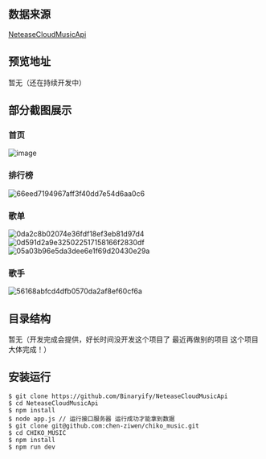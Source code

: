 ## 数据来源
[NeteaseCloudMusicApi](https://github.com/Binaryify/NeteaseCloudMusicApi)
## 预览地址
暂无（还在持续开发中）
## 部分截图展示
### 首页
![image](https://user-images.githubusercontent.com/85820568/200762880-af69e938-ba5d-4c27-aea5-6c456ced9a9f.png)
### 排行榜
![66eed7194967aff3f40dd7e54d6aa0c6](https://user-images.githubusercontent.com/85820568/200761719-1e329d3a-7780-47c6-b67a-5502cf770e50.png)
### 歌单
![0da2c8b02074e36fdf18ef3eb81d97d4](https://user-images.githubusercontent.com/85820568/200761842-928bfa07-a2e2-4adf-9748-1446adf6bea5.png)
![0d591d2a9e325022517158166f2830df](https://user-images.githubusercontent.com/85820568/200761689-c0e43b65-df48-4c4f-b90e-13c54d95f811.png)
![05a03b96e5da3dee6e1f69d20430e29a](https://user-images.githubusercontent.com/85820568/200761857-df44c435-6bdd-41c6-b89e-a73165907f04.png)
### 歌手
![56168abfcd4dfb0570da2af8ef60cf6a](https://user-images.githubusercontent.com/85820568/200761893-863e4c59-9fa6-492e-b942-b601a74e5254.png)
## 目录结构
暂无（开发完成会提供，好长时间没开发这个项目了 最近再做别的项目 这个项目大体完成！）
## 安装运行
```git
$ git clone https://github.com/Binaryify/NeteaseCloudMusicApi
$ cd NeteaseCloudMusicApi
$ npm install
$ node app.js // 运行接口服务器 运行成功才能拿到数据
$ git clone git@github.com:chen-ziwen/chiko_music.git
$ cd CHIKO_MUSIC
$ npm install
$ npm run dev
```

